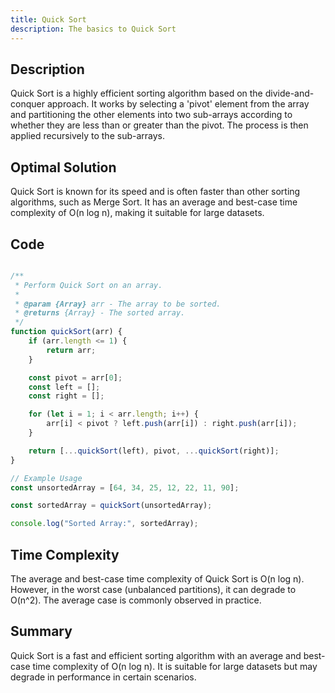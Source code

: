 ```yaml
---
title: Quick Sort
description: The basics to Quick Sort
---
```


## Description
Quick Sort is a highly efficient sorting algorithm based on the divide-and-conquer approach. It works by selecting a 'pivot' element from the array and partitioning the other elements into two sub-arrays according to whether they are less than or greater than the pivot. The process is then applied recursively to the sub-arrays.

## Optimal Solution
Quick Sort is known for its speed and is often faster than other sorting algorithms, such as Merge Sort. It has an average and best-case time complexity of O(n log n), making it suitable for large datasets.

## Code
```javascript

/**
 * Perform Quick Sort on an array.
 *
 * @param {Array} arr - The array to be sorted.
 * @returns {Array} - The sorted array.
 */
function quickSort(arr) {
    if (arr.length <= 1) {
        return arr;
    }

    const pivot = arr[0];
    const left = [];
    const right = [];

    for (let i = 1; i < arr.length; i++) {
        arr[i] < pivot ? left.push(arr[i]) : right.push(arr[i]);
    }

    return [...quickSort(left), pivot, ...quickSort(right)];
}

// Example Usage
const unsortedArray = [64, 34, 25, 12, 22, 11, 90];

const sortedArray = quickSort(unsortedArray);

console.log("Sorted Array:", sortedArray);

```
## Time Complexity
The average and best-case time complexity of Quick Sort is O(n log n). However, in the worst case (unbalanced partitions), it can degrade to O(n^2). The average case is commonly observed in practice.

## Summary
Quick Sort is a fast and efficient sorting algorithm with an average and best-case time complexity of O(n log n). It is suitable for large datasets but may degrade in performance in certain scenarios.

